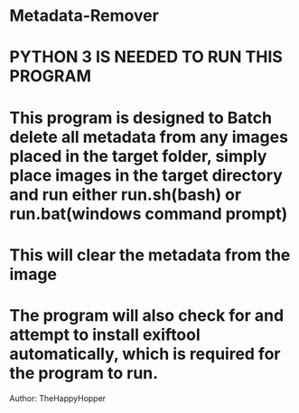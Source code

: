 # Metadata-Remover
# PYTHON 3 IS NEEDED TO RUN THIS PROGRAM
# This program is designed to Batch delete all metadata from any images placed in the target folder, simply place images in the target directory and run either run.sh(bash) or run.bat(windows command prompt)
# This will clear the metadata from the image
# The program will also check for and attempt to install exiftool automatically, which is required for the program to run.
Author: TheHappyHopper
